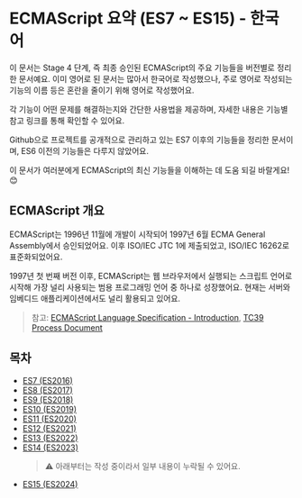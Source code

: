 # ECMAScript 요약 (ES7 ~ ES15) - 한국어

이 문서는 Stage 4 단계, 즉 최종 승인된 ECMAScript의 주요 기능들을 버전별로 정리한 문서예요. 이미 영어로 된 문서는 많아서 한국어로 작성했으나, 주로 영어로 작성되는 기능의 이름 등은 혼란을 줄이기 위해 영어로 작성했어요.

각 기능이 어떤 문제를 해결하는지와 간단한 사용법을 제공하며, 자세한 내용은 기능별 참고 링크를 통해 확인할 수 있어요.

Github으로 프로젝트를 공개적으로 관리하고 있는 ES7 이후의 기능들을 정리한 문서이며, ES6 이전의 기능들은 다루지 않았어요.

이 문서가 여러분에게 ECMAScript의 최신 기능들을 이해하는 데 도움 되길 바랄게요! 😊

## ECMAScript 개요

ECMAScript는 1996년 11월에 개발이 시작되어 1997년 6월 ECMA General Assembly에서 승인되었어요. 이후 ISO/IEC JTC 1에 제출되었고, ISO/IEC 16262로 표준화되었어요.

1997년 첫 번째 버전 이후, ECMAScript는 웹 브라우저에서 실행되는 스크립트 언어로 시작해 가장 널리 사용되는 범용 프로그래밍 언어 중 하나로 성장했어요. 현재는 서버와 임베디드 애플리케이션에서도 널리 활용되고 있어요.

> 참고: [ECMAScript Language Specification - Introduction](https://tc39.es/ecma262/#sec-intro), [TC39 Process Document](https://tc39.es/process-document/)

## 목차

- [ES7 (ES2016)](./docs/ECMAScript2016.md)
- [ES8 (ES2017)](./docs/ECMAScript2017.md)
- [ES9 (ES2018)](./docs/ECMAScript2018.md)
- [ES10 (ES2019)](./docs/ECMAScript2019.md)
- [ES11 (ES2020)](./docs/ECMAScript2020.md)
- [ES12 (ES2021)](./docs/ECMAScript2021.md)
- [ES13 (ES2022)](./docs/ECMAScript2022.md)
- [ES14 (ES2023)](./docs/ECMAScript2023.md)
  > ⚠️ 아래부터는 작성 중이라서 일부 내용이 누락될 수 있어요.
- [ES15 (ES2024)](./docs/ECMAScript2024.md)
